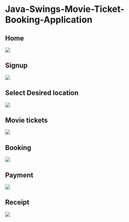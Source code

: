 # Java-Swings-Movie-Ticket-Booking-Application

## Home 
<img src="https://github.com/karthikbhat19/Java-Swings-Movie-ticket-booking-application/blob/master/Screenshots/home.png">

## Signup 
<img src="https://github.com/karthikbhat19/Java-Swings-Movie-ticket-booking-application/blob/master/Screenshots/signup.png">

## Select Desired location 
<img src="https://github.com/karthikbhat19/Java-Swings-Movie-ticket-booking-application/blob/master/Screenshots/book.png">

## Movie tickets 
<img src="https://github.com/karthikbhat19/Java-Swings-Movie-ticket-booking-application/blob/master/Screenshots/movie.png">

## Booking
<img src="https://github.com/karthikbhat19/Java-Swings-Movie-ticket-booking-application/blob/master/Screenshots/ticket.png">

## Payment 
<img src="https://github.com/karthikbhat19/Java-Swings-Movie-ticket-booking-application/blob/master/Screenshots/payment.png">

## Receipt 
<img src="https://github.com/karthikbhat19/Java-Swings-Movie-ticket-booking-application/blob/master/Screenshots/receipt.png">

